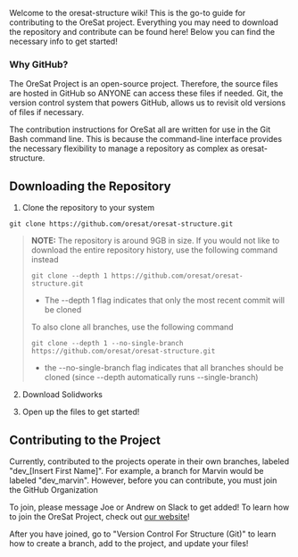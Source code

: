 Welcome to the oresat-structure wiki! This is the go-to guide for contributing to the OreSat project. Everything you may need to download the repository and contribute can be found here! Below you can find the necessary info to get started!

### Why GitHub?

The OreSat Project is an open-source project. Therefore, the source files are hosted in GitHub so ANYONE can access these files if needed. Git, the version control system that powers GitHub, allows us to revisit old versions of files if necessary.

The contribution instructions for OreSat all are written for use in the Git Bash command line. This is because the command-line interface provides the necessary flexibility to manage a repository as complex as oresat-structure.

## Downloading the Repository

1. Clone the repository to your system<be>

`git clone https://github.com/oresat/oresat-structure.git`

> **NOTE:** The repository is around 9GB in size. If you would not like to download the entire repository history, use the following command instead<be>
> 
> `git clone --depth 1 https://github.com/oresat/oresat-structure.git`
> * The --depth 1 flag indicates that only the most recent commit will be cloned
> 
> To also clone all branches, use the following command<be>
> 
> `git clone --depth 1 --no-single-branch https://github.com/oresat/oresat-structure.git`
> * the --no-single-branch flag indicates that all branches should be cloned (since --depth automatically runs --single-branch)

2. Download Solidworks

3. Open up the files to get started!

## Contributing to the Project

Currently, contributed to the projects operate in their own branches, labeled "dev_[Insert First Name]". For example, a branch for Marvin would be labeled "dev_marvin". However, before you can contribute, you must join the GitHub Organization

To join, please message Joe or Andrew on Slack to get added! To learn how to join the OreSat Project, check out [our website](https://www.oresat.org)!

After you have joined, go to "Version Control For Structure (Git)" to learn how to create a branch, add to the project, and update your files!